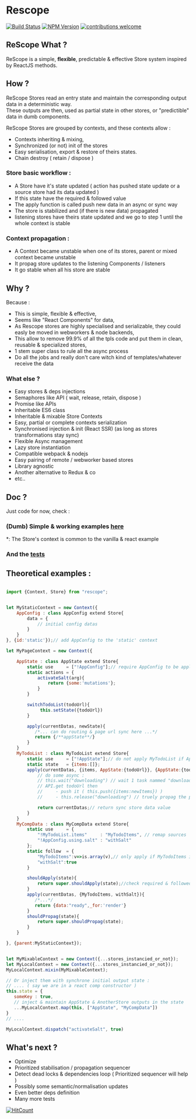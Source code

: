 # Rescope

[![Build Status](https://travis-ci.org/CaipiLabs/Rescope.svg?branch=master)](https://travis-ci.org/CaipiLabs/Rescope)
[![NPM Version](https://badge.fury.io/js/rescope.svg?style=flat)](https://npmjs.org/package/rescope)
[![contributions welcome](https://img.shields.io/badge/contributions-welcome-brightgreen.svg?style=flat)](#)


## ReScope What ?

ReScope is a simple, **flexible**, predictable \& effective Store system inspired by ReactJS methods.

## How ?

ReScope Stores read an entry state and maintain the corresponding output data in a deterministic way.<br>
These outputs are then, used as partial state in other stores, or "predictible" data in dumb components.<br>

ReScope Stores are grouped by contexts, and these contexts allow :
- Contexts inheriting & mixing,
- Synchronized (or not) init of the stores
- Easy serialisation, export & restore of theirs states.
- Chain destroy ( retain / dispose )

### Store basic workflow :

- A Store have it's state updated ( action has pushed state update or a source store had its data updated )
- If this state have the required & followed value
- The apply function is called push new data in an async or sync way
- The store is stabilized and (if there is new data) propagated
- listening stores have theirs state updated and we go to step 1 until the whole context is stable

### Context propagation :

- A Context became unstable when one of its stores, parent or mixed context became unstable
- It propag store updates to the listening Components / listeners
- It go stable when all his store are stable

## Why ?

Because :

- This is simple, flexible & effective,
- Seems like "React Components" for data,
- As Rescope stores are highly specialised and serializable, they could easly be moved in webworkers & node backends,
- This allow to remove 99.9% of all the tpls code and put them in clean, reusable & specialized stores, 
- 1 stem super class to rule all the async process
- Do all the jobs and really don't care witch kind of templates/whatever receive the data
 
### What else ?

- Easy stores & deps injections
- Semaphores like API ( wait, release, retain, dispose )
- Promise like APIs
- Inheritable ES6 class
- Inheritable & mixable Store Contexts
- Easy, partial or complete contexts serialization
- Synchronised injection & init (React SSR) (as long as stores transformations stay sync)
- Flexible Async management
- Lazy store instantiation
- Compatible webpack & nodejs
- Easy pairing of remote / webworker based stores
- Library agnostic
- Another alternative to Redux & co
- etc..

## Doc ?

Just code for now, check :

### (Dumb) Simple \& working examples [here](src/example)

\*: The Store's context is common to the vanilla & react example

### And the [tests](test/Rescope.test.js)

## Theoretical examples  :

``` jsx

import {Context, Store} from "rescope";


let MyStaticContext = new Context({
    AppConfig : class AppConfig extend Store{
        data = {
            // initial config datas
        }
    }
}, {id:'static'});// add AppConfig to the 'static' context

let MyPageContext = new Context({

    AppState : class AppState extend Store{
        static use     = ["!AppConfig"];// require AppConfig to be applied & propagated
        static actions = {
            activateSalt(arg){
                return {some:'mutations'};
            }
        }

        switchTodoList(todoUrl){
             this.setState({todoUrl})
        }

        apply(currentDatas, newState){
           /*... can do routing & page url sync here ...*/
           return {/**appState**/}
        }
    }
    MyTodoList : class MyTodoList extend Store{
        static use     = ["!AppState"];// do not apply MyTodoList if AppState isn't here
        static state   = {items:[]};
        apply(currentDatas, {items, AppState:{todoUrl}}, {AppState:{todoListId}}){
            // do some async :
            // this.wait("downloading") // wait 1 task nammed "downloading", do not propag until "downloading" is released (so you always know whats going on)
            // API.get todoUrl then
            //     - push it ( this.push({items:newItems}) )
            //     - this.release("downloading") // truely propag the pushed data if the store don't wait something else

            return currentDatas;// return sync store data value
        }
    }
    MyCompData : class MyCompData extend Store{
        static use     = {
            "!MyTodoList.items"     : "MyTodoItems", // remap sources
            "!AppConfig.using.salt" : "withSalt"
        };
        static follow  = {
            "MyTodoItems":v=>is.array(v),// only apply if MyTodoItems is an array or if withSalt has change
            "withSalt":true
        }

        shouldApply(state){
            return super.shouldApply(state);//check required & followed
        }
        apply(currentDatas, {MyTodoItems, withSalt}){
           /*...*/
           return {data:"ready",_for:'render'}
        }
        shouldPropag(state){
            return super.shouldPropag(state);
        }
    }

}, {parent:MyStaticContext});


let MyMixableContext = new Context({...stores_instancied_or_not});
let MyLocalContext = new Context({...stores_instancied_or_not});
MyLocalContext.mixin(MyMixableContext);

// Or inject them with synchrone initial output state :
// .... ( say we are in a react comp constructor )
this.state = {
   someKey : true,
   // inject & maintain AppState & AnotherStore outputs in the state
   ...MyLocalContext.map(this, ["AppState", "MyCompData"])
}
// ....

MyLocalContext.dispatch("activateSalt", true)

```

## What's next ?

- Optimize
- Prioritized stabilisation / propagation sequencer
- Detect dead locks & dependencies loop ( Prioritized sequencer will help )
- Possibly some semantic/normalisation updates
- Even better deps definition
- Many more tests

[![HitCount](http://hits.dwyl.io/caipilabs/Caipilabs/rescope.svg)](http://hits.dwyl.io/caipilabs/Caipilabs/rescope)
